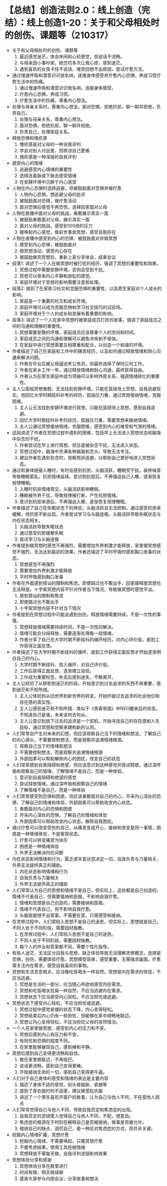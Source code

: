 # 【总结】创造法则2.0：线上创造（完结）：线上创造1-20：关于和父母相处时的创伤、课题等（210317）

-   关于和父母相处时的创伤、课题等
    1.  最近感觉迷茫，体会休闲和心轮感觉，但说话不流畅。
    2.  与母亲因小事吵架，她念叨多次让我心烦，感到迷茫。
    3.  遇到喜欢的女孩卡住不说话，难受回想不出原因，尝试疗愈方法。
-   通过慢速呼吸和潜意识识放名响，连接身体感受并疗愈内心恐惧，养成习惯疗愈生活中的伤痛。
    1.  通过慢速呼吸和潜意识识放名响，连接身体感受。
    2.  疗愈内心恐惧，养成习惯。
    3.  疗愈生活中的伤痛，尊重内心想法。
-   处理与母亲关系时，尊重内心想法，面对恐惧，拒绝抗拒，聊一聊并拒绝，负责自己。
    1.  处理与母亲关系，尊重内心想法。
    2.  面对恐惧，拒绝抗拒，聊一聊并拒绝。
    3.  负责自己，处理家庭关系。
-   释放恐惧和愧疚感
    1.  愧疚感是对父母的一种自我评判
    2.  学会对别人付出爱，但原谅自己更难
    3.  愧疚感是一种深层的自我评判
-   感受内心的情绪
    1.  逃避感受内心情绪的重要性
    2.  选择连着脉或下脉去感受情绪
    3.  在安静环境中沉醉于内心感受
-   人物在内心恐惧时选择逃避，但被鼓励面对恐惧并做疗愈
    1.  人物内心恐惧，想逃避父母的批评
    2.  被鼓励面对恐惧，做疗愈活动
    3.  面对恐惧后感觉不再恐慌，选择回家面对父母
-   人物在直播中面对父母的挑战，勇敢展示真实一面
    1.  被鼓励勇敢面对父母，展示真实一面
    2.  面对父母的挑战，感受到100倍的压力
    3.  被唤起内心感觉，做前世事放冥想，感受自我存在
-   人物在直播中感受到内心的恐惧，被鼓励面对并做冥想
    1.  感受到内心恐惧，被鼓励面对
    2.  做冥想活动，感受内心存在
    3.  被鼓励做完冥想后，重新上麦分享体会，结束会议
-   段落1: 讲述了一个人在做冥想时被打扰的经历，强调了冥想的重要性和效果。
    1.  冥想过程中需要安静环境，否则会受到干扰。
    2.  冥想可以带来内心平静和放松的感觉。
    3.  家庭环境对于冥想的影响需要注意和处理。
-   段落2: 提到了在家练习社交和克服恐惧的重要性，以及原生家庭对个人成长的影响。
    1.  家庭是一个重要的社交和成长环境。
    2.  家庭环境可以成为克服恐惧和学习社交技巧的试验场。
    3.  家庭环境对于个人的成长和发展有着重要的影响。
-   段落3: 讲述了一个人在家中冥想时被家庭成员打扰的故事，强调了家庭成员之间的沟通和理解的重要性。
    1.  冥想需要安静的环境，家庭成员应该尊重个人的空间和时间。
    2.  家庭成员之间的沟通和理解可以避免冲突和不愉快。
    3.  在家庭中进行冥想需要互相尊重和配合，以创造一个和谐的环境。
-   作者描述了自己在家庭和工作中的痛苦经历，以及如何通过释放情绪和耐心沟通来解决问题。
    1.  作者在毕业后被父母逼迫考公务员，但最终选择了保险公司工作。
    2.  作者在家乡工作一年，通过释放情绪和耐心沟通，最终获得自由。
    3.  作者认为在原生家庭中成为领袖可以影响外部关系，强调情绪转化的重要性。
-   主人公面临冥想难题，无法找到安静环境，只能在篮球场上冥想，自我逃避现实。他回忆大学时期挂科补考的经历，孤独压力重，通过冥想接纳情绪，克服困难。
    1.  主人公无法找到安静环境进行冥想，只能在篮球场上冥想，感到自我逃避。
    2.  回忆大学时期挂科补考的经历，孤独压力重，需要冥想来接纳情绪。
    3.  主人公通过冥想接纳情绪，克服困难，感受到内心的难受和气哭的情绪。
-   这段讲述了作者在冥想过程中遇到的困难，包括早上无法进入冥想状态和脑海中杂念的干扰。
    1.  作者尝试在早上进行冥想，但总是被杂念干扰，无法进入状态。
    2.  冥想过程中，脑海中充满各种画面和念头，导致无法专注。
    3.  建议作者在遇到杂念时，观察而非逃避，以帮助自己更好地进入冥想状态。
-   通过和身体链接入睡时，有时会感到抗拒，头脑活跃，睡眠受干扰。装修噪音导致睡眠紊乱，抗拒情绪延续。意识到抗拒后，不再强迫自己入睡，逐渐恢复规律睡眠。
    1.  入睡时抗拒情绪常见，头脑活跃影响睡眠。
    2.  睡眠被外界干扰，导致规律被打断，产生抗拒情绪。
    3.  意识到抗拒来源后，不再强迫入睡，逐渐恢复规律睡眠。
-   作者描述了自己在失眠状态下的体验，头脑活跃且无法控制，通过感受抗拒来缓解，但抗拒不断出现，作者尝试学习与头脑连接。头脑活跃导致失眠状态与内在状态相关。
    1.  头脑活跃导致失眠状态
    2.  通过感受抗拒缓解失眠
    3.  尝试学习与头脑连接
-   作者提到做冥想时感觉不再强烈，需要增加外界刺激才能释放，家里做冥想感觉不强烈，无法达到最初的效果。作者还描述了平时呼吸时感到胸口发毒的状态。
    1.  冥想感觉不再强烈
    2.  需要增加外界刺激才能释放
    3.  平时呼吸感到胸口发毒
-   作者在外面感到搭讪的限制和焦虑，即使路过也不敢出手，回家做释放冥想也无法释放。十字架冥想内容不针对作者当下情况，导致做冥想时感觉平淡。
    1.  感到搭讪的限制和焦虑
    2.  即使路过也不敢出手
    3.  十字架冥想内容不针对当下情况
-   作者提到在冥想过程中可能会遇到创伤，释放情绪需要持续，不是一次性的事情。
    1.  冥想释放情绪需要持续时间，不是一次性的解决。
    2.  情绪可能会分段释放，需要逐渐处理每一段情绪。
    3.  作者分享了自己在大学时期不断挂科的循环经历，对内心评价低，直到工作获得正面反馈。
-   作者描述了在大学时期不断挂科的循环，直到工作获得正面反馈才开始逐渐明白自己的内心。
    1.  大学时期不断挂科，陷入循环，对自己评价低。
    2.  工作后获得正面反馈，逐渐建立自信。
    3.  工作成为重要标签，失去后感到迷失，不敢离开。
-   主人公经历了从辞职到迷茫的阶段，开始意识到过去追求的东西不再重要，感到迷茫和不知所措。
    1.  主人公体验到从旧世界到新世界的转变，开始怀疑过去追求的社会地位和存在感的真实性。
    2.  主人公感到迷茫和不知所措，类似于《黑客帝国》中NEO醒来后的状态，不知道自己是谁，未来该何去何从。
    3.  主人公意识到放下过去的追求是一个契机，开始寻找自己的存在感和人生目标，通过冥想和觉察来建构新的认同。
-   人们常常会产生对未来的幻想，但应该观察自己当下的情绪和想法，了解自己的内心源头，不需要控制想法，而是观察并追溯情绪根源。
    1.  观察自己当下的情绪和想法
    2.  不需要控制想法，而是观察并追溯情绪根源
    3.  外部因素可以帮助解除内心的困扰，改变自己的状态
-   人们常常感到自我阻碍和绝望，但应该意识到这种感觉并尝试释放，通过深呼吸和观察自己的情绪，了解情绪不是自己，而是一种体验。
    1.  意识到自我阻碍和绝望的感觉
    2.  尝试释放情绪，通过深呼吸和观察自己的情绪
    3.  了解情绪不是自己，而是一种体验
-   人们常常感受到恐惧和困惑，但应该勇敢面对自己的内心，开采内心深处的恐惧，了解自己的情绪和体验，外部因素可以帮助改变内心状态。
    1.  勇敢面对内心的恐惧和困惑
    2.  开采内心深处的恐惧，了解自己的情绪和体验
    3.  外部因素可以帮助改变内心状态，解除自我困扰。
-   通过疗愈可以改变受伤的自己，从痛苦变成开心，接纳和改变是同一事情，困惑是一种情绪体验，不是客观状态。
    1.  疗愈可以转变痛苦为快乐
    2.  困惑是一种情绪体验
    3.  外界无法解决内在问题
-   内在状态影响情绪和行为，匮乏或丰富状态决定一切，自我负责与力量相关，外界无法提供真正的辅助。
    1.  内在状态影响情绪和行为
    2.  自我负责与力量相关
    3.  外界无法提供真正的辅助
-   人们常常认为自己的思想和情绪不是自己，但实际上，这些都是自己创造的。情绪不代表自己，但需要接纳和臣服，不影响自我疗愈。
    1.  情绪和思想是自己创造的，需要接纳和臣服。
    2.  情绪不代表自己，但不影响自我疗愈。
    3.  头脑层面想不出答案，不需要在意，只需感受和接纳。
-   在灵修过程中，人们常陷入思想不是自己的迷思，但实际上，思想就是自己。不同人处于不同阶段，需要因材施教。
    1.  在灵修过程中，人们常陷入思想不是自己的迷思。
    2.  不同人处于不同阶段，需要因材施教。
    3.  每个人的作业和答案都不同，需要个性化指导。
-   有些人迷茫，无法区分自我与思想，缺乏体验导致无法理解灵修概念，选择是恐惧，创伤，需要体验疗愈。冥想模型简单，感受重要，无需强求画面。疗愈需关注内在需求，感受自我喜欢的事物。
-   冥想和生活息息相关，应当像吃饭喝水一样自然。冥想是内在需求的体现，不应当逃避。
    1.  冥想是生活的一部分，应当随心所欲地感受内在需求。
    2.  冥想和吃饭喝水拉屎一样自然，不应当逃避内在需求。
    3.  冥想状态下应当感受内心轻松，不应当担忧或逃避。
-   冥想状态下感受内心轻松，不应当担忧或逃避。
    1.  冥想过程中感觉紧绷的状态下降，内心变得轻松。
    2.  冥想结束后内心仍有一些担忧，但能够在家中顺畅地联迈。
    3.  冥想让内心变得轻松，不应当担忧父母的突然情况。
-   一个人在家里做冥想，感受到内心的压力和不安。
    1.  冥想后感到内心有压力和不安。
    2.  有担忧和恐惧的程度不同。
    3.  在家里能够展现自己，感到棒和平静。
-   冥想后感到自己变得更流畅和自信。
    1.  敢在家里做联迈，不再结巴。
    2.  说话更流畅，感到自己变得更棒。
    3.  开始接纳生命的一切，感到自己变得更牛逼。
-   人们对于自己身体的感受和情绪的表达是主要内容
    1.  描述了身体不适的感觉，如头昏脑胀、紧绷等
    2.  提到了穿衣服时的不适感，建议换宽松衣服
    3.  讲述了一个男生喜欢开窗户的故事，认为自己与他人不同，不在意他人观点
-   人们常常觉得自己与他人不同，导致自我否定和焦虑症的出现。
    1.  自我否定的滤镜使人觉得自己与他人不同，不配，很差劲。
    2.  焦虑症的根源在于时刻在解释自己是否被接纳，做事是否被允许。
    3.  接纳自己的缺点，调侃自己，是一种应对焦虑症的方式，但并非关键。
-   挖掘内心情绪矿藏，冥想疗愈
    1.  挖掘内心情绪，不需要唤起，只需冥想疗愈
    2.  不要考虑结果，使用工具挖掘情绪
    3.  冥想释放不需每天做，自我评判滤镜影响效果
-   冥想体验分享和感谢
    1.  冥想体验分享在群里进行
    2.  时间有限，明天继续聊
    3.  感谢大家参与内部会议，分享故事和想法